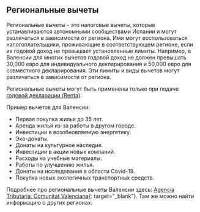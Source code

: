 ## Региональные вычеты

Региональные вычеты - это налоговые вычеты, которые устанавливаются автономными сообществами Испании и могут 
различаться в зависимости от региона. Ими могут воспользоваться налогоплательщики, проживающие в соответствующем 
регионе, если их годовой доход не превышает установленные лимиты. Например, в Валенсии для многих вычетов годовой
доход не должен превышать 30,000 евро для индивидуального декларирования и 50,000 евро для совместного декларирования.
Эти лимиты и виды вычетов могут различаться в зависимости от региона.

Региональные вычеты могут быть применены только при подаче [годовой декларации (Renta)](#годовая-декларация-renta).

Пример вычетов для Валенсии:

- Первая покупка жилья до 35 лет.
- Аренда жилья из-за работы в другом городе.
- Инвестиции в возобновляемую энергетику.
- Эко-донаты.
- Донаты на культурное наследие.
- Инвестиции в акции новых компаний.
- Расходы на учебные материалы.
- Работы по улучшению жилья.
- Донаты на исследования в области Covid-19.
- Покупка новых экологичных транспортных средств.

Подробнее про региональные вычеты Валенсии здесь: 
[Agencia Tributaria: Comunitat Valenciana](https://sede.agenciatributaria.gob.es/Sede/ayuda/manuales-videos-folletos/manuales-practicos/irpf-2023/c17-deducciones-autonomicas-cuota/comunitat-valenciana.html){:
target="_blank"}. Там же можно найти информацию о других регионах. 
